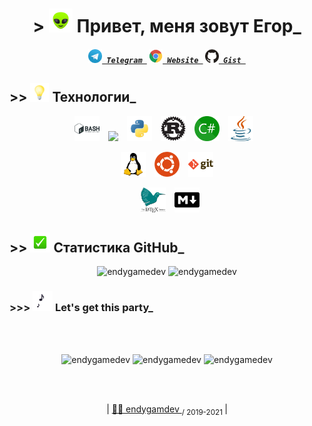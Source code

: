 <h1 align="center"> > <img src="gifs/alien.gif" width="38"> Привет, меня зовут Егор_ </h1>

<h5 align="center">
  <code><a href=https://t.me/endygamedev" title="Telegram"><img width="22" src="https://raw.githubusercontent.com/github/explore/80688e429a7d4ef2fca1e82350fe8e3517d3494d/topics/telegram/telegram.png"> Telegram </a></code>
  <code><a href=https://endygamedev.github.io" title="Website" hspace="10"><img width="22" src="https://raw.githubusercontent.com/github/explore/80688e429a7d4ef2fca1e82350fe8e3517d3494d/topics/chrome/chrome.png"> Website </a></code>
  <code><a href=https://gist.github.com/endygamedev" title="GitHub Gist" hspace="10"><img width="22" src="https://raw.githubusercontent.com/github/explore/80688e429a7d4ef2fca1e82350fe8e3517d3494d/topics/github-api/github-api.png"> Gist </a></code>
</h5>

<h2> >> <img src="gifs/light_bulb.gif" width="30"> Технологии_ </h2>
<p align="center">
  <img height="40" src="https://raw.githubusercontent.com/github/explore/80688e429a7d4ef2fca1e82350fe8e3517d3494d/topics/bash/bash.png">
  <img height="40" src="https://lh3.googleusercontent.com/proxy/yTlPM-BwjiKMmsxVXTqtD9UmxC1uXUOYeaF1FDMOVZD8L7GFqt_aOAZRcv6bYv8DM9h_U-2H1hKZYottIt89H8uWtbY1nAsacVAxwf6vZQ1woyfAG4Nr" hspace=10">
  <img height="40" src="https://raw.githubusercontent.com/github/explore/80688e429a7d4ef2fca1e82350fe8e3517d3494d/topics/python/python.png">
  <img height="40" src="https://raw.githubusercontent.com/github/explore/80688e429a7d4ef2fca1e82350fe8e3517d3494d/topics/rust/rust.png" hspace="10">
  <img height="40" src="https://raw.githubusercontent.com/github/explore/80688e429a7d4ef2fca1e82350fe8e3517d3494d/topics/csharp/csharp.png">  
  <img height="40" src="https://raw.githubusercontent.com/github/explore/80688e429a7d4ef2fca1e82350fe8e3517d3494d/topics/java/java.png" hspace="10">
</p>

<p align="center">
  <img height="40" src="https://raw.githubusercontent.com/github/explore/80688e429a7d4ef2fca1e82350fe8e3517d3494d/topics/linux/linux.png">
  <img height="40" src="https://raw.githubusercontent.com/github/explore/80688e429a7d4ef2fca1e82350fe8e3517d3494d/topics/ubuntu/ubuntu.png" hspace="10">
  <img height="40" src="https://raw.githubusercontent.com/github/explore/80688e429a7d4ef2fca1e82350fe8e3517d3494d/topics/git/git.png">
</p>

<p align="center">
  <img height="40" src="https://raw.githubusercontent.com/github/explore/80688e429a7d4ef2fca1e82350fe8e3517d3494d/topics/latex/latex.png" hspace="10">
  <img height="40" src="https://raw.githubusercontent.com/github/explore/80688e429a7d4ef2fca1e82350fe8e3517d3494d/topics/markdown/markdown.png">
</p>


<h2> >> <img src="gifs/check_mark_button.gif" width="32"> Статистика GitHub_ </h2>
<p align="center">
  <img src="https://github-readme-stats.vercel.app/api/top-langs/?username=endygamedev&layout=compact&bg_color=30,e96443,904e95&title_color=fff&text_color=fff" alt="endygamedev"/>
  <img src="https://github-readme-stats.vercel.app/api?username=endygamedev&show_icons=true&bg_color=30,e96443,904e95&title_color=fff&text_color=fff&icon_color=fff" alt="endygamedev" width=420/>
</p>



<h3> >>> <img src="gifs/musical_notes.gif" width="32"> Let's get this party_ </h3>
<br>
<br>
<p align="center">
  <img src="https://cultofthepartyparrot.com/parrots/hd/parrot.gif" alt="endygamedev" width=100/>
  <img src="https://spotify-github-profile.vercel.app/api/view?uid=216ndgqqr2hlj3be4gf3rjzoa&cover_image=true&theme=novatorem" alt="endygamedev"/>
  <img src="https://cultofthepartyparrot.com/parrots/hd/reverseparrot.gif" alt="endygamedev" width=100/>
</p>


<br> <br>
<p align="center">
  | <a href="https://endygamedev.github.io"> 👨‍💻 endygamdev </a> <sub> / 2019-2021 </sub> |
</p>
